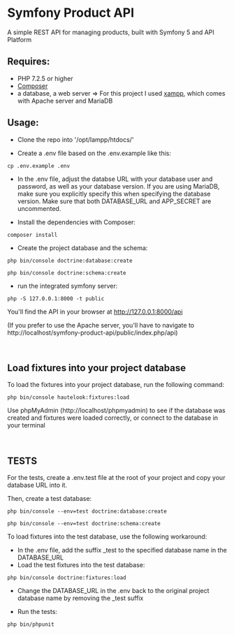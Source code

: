 # Symfony Product API
A simple REST API for managing products, built with Symfony 5 and API Platform

## Requires:

- PHP 7.2.5 or higher
- [Composer](https://getcomposer.org/)
- a database, a web server 
=> For this project I used [xampp](https://www.apachefriends.org/de/index.html), which comes with Apache server and MariaDB



## Usage:
- Clone the repo into '/opt/lampp/htdocs/'

- Create a .env file based on the .env.example like this:
```
cp .env.example .env
```

- In the .env file, adjust the databse URL with your database user and password, as well as your database version. If you are using MariaDB, make sure you explicitly specify this when specifying the database version. Make sure that both DATABASE_URL and APP_SECRET are uncommented.

- Install the dependencies with Composer:
```
composer install
```

- Create the project database and the schema:
```
php bin/console doctrine:database:create

php bin/console doctrine:schema:create
```

- run the integrated symfony server:
``` 
php -S 127.0.0.1:8000 -t public
```

You'll find the API in your browser at http://127.0.0.1:8000/api

(If you prefer to use the Apache server, you'll have to navigate to http://localhost/symfony-product-api/public/index.php/api)

<br>

## Load fixtures into your project database
To load the fixtures into your project database, run the following command:
```
php bin/console hautelook:fixtures:load
```

Use phpMyAdmin (http://localhost/phpmyadmin) to see if the database was created and fixtures were loaded correctly, or connect to the database in your terminal

<br>

## TESTS
For the tests, create a .env.test file at the root of your project and copy your database URL into it.

Then, create a test database:
```
php bin/console --env=test doctrine:database:create

php bin/console --env=test doctrine:schema:create
```
To load fixtures into the test database, use the following workaround:

- In the .env file, add the suffix _test to the specified database name in the DATABASE_URL
- Load the test fixtures into the test database:
```
php bin/console doctrine:fixtures:load
```
- Change the DATABASE_URL in the .env back to the original project database name by removing the _test suffix

- Run the tests:
```
php bin/phpunit
```
